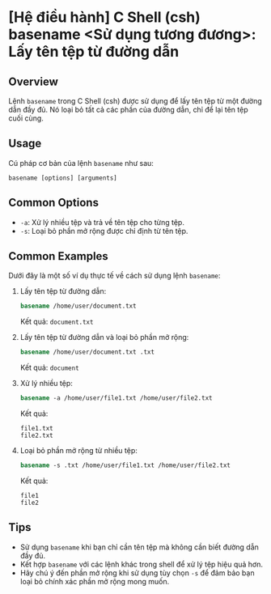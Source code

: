 # [Hệ điều hành] C Shell (csh) basename <Sử dụng tương đương>: Lấy tên tệp từ đường dẫn

## Overview
Lệnh `basename` trong C Shell (csh) được sử dụng để lấy tên tệp từ một đường dẫn đầy đủ. Nó loại bỏ tất cả các phần của đường dẫn, chỉ để lại tên tệp cuối cùng.

## Usage
Cú pháp cơ bản của lệnh `basename` như sau:
```
basename [options] [arguments]
```

## Common Options
- `-a`: Xử lý nhiều tệp và trả về tên tệp cho từng tệp.
- `-s`: Loại bỏ phần mở rộng được chỉ định từ tên tệp.

## Common Examples
Dưới đây là một số ví dụ thực tế về cách sử dụng lệnh `basename`:

1. Lấy tên tệp từ đường dẫn:
   ```csh
   basename /home/user/document.txt
   ```
   Kết quả: `document.txt`

2. Lấy tên tệp từ đường dẫn và loại bỏ phần mở rộng:
   ```csh
   basename /home/user/document.txt .txt
   ```
   Kết quả: `document`

3. Xử lý nhiều tệp:
   ```csh
   basename -a /home/user/file1.txt /home/user/file2.txt
   ```
   Kết quả:
   ```
   file1.txt
   file2.txt
   ```

4. Loại bỏ phần mở rộng từ nhiều tệp:
   ```csh
   basename -s .txt /home/user/file1.txt /home/user/file2.txt
   ```
   Kết quả:
   ```
   file1
   file2
   ```

## Tips
- Sử dụng `basename` khi bạn chỉ cần tên tệp mà không cần biết đường dẫn đầy đủ.
- Kết hợp `basename` với các lệnh khác trong shell để xử lý tệp hiệu quả hơn.
- Hãy chú ý đến phần mở rộng khi sử dụng tùy chọn `-s` để đảm bảo bạn loại bỏ chính xác phần mở rộng mong muốn.